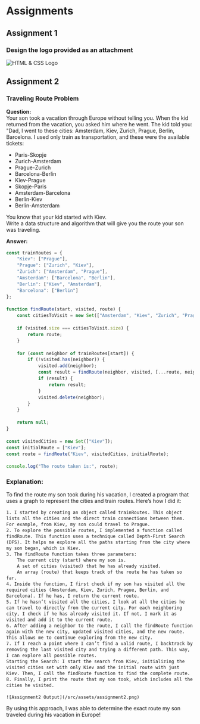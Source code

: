 # Assignments

## Assignment 1
### Design the logo provided as an attachment

![HTML & CSS Logo](/SimplyFI/src/assets/simplyfi.png)

## Assignment 2
### Traveling Route Problem

**Question:**  
Your son took a vacation through Europe without telling you. When the kid returned from the vacation, you asked him where he went. The kid told you: "Dad, I went to these cities: Amsterdam, Kiev, Zurich, Prague, Berlin, Barcelona. I used only train as transportation, and these were the available tickets:
- Paris-Skopje
- Zurich-Amsterdam
- Prague-Zurich
- Barcelona-Berlin
- Kiev-Prague
- Skopje-Paris
- Amsterdam-Barcelona
- Berlin-Kiev
- Berlin-Amsterdam

You know that your kid started with Kiev.  
Write a data structure and algorithm that will give you the route your son was traveling.

**Answer:**

```javascript
const trainRoutes = {
    "Kiev": ["Prague"],
    "Prague": ["Zurich", "Kiev"],
    "Zurich": ["Amsterdam", "Prague"],
    "Amsterdam": ["Barcelona", "Berlin"],
    "Berlin": ["Kiev", "Amsterdam"],
    "Barcelona": ["Berlin"]
};

function findRoute(start, visited, route) {
    const citiesToVisit = new Set(["Amsterdam", "Kiev", "Zurich", "Prague", "Berlin", "Barcelona"]);
    
    if (visited.size === citiesToVisit.size) {
        return route;
    }

    for (const neighbor of trainRoutes[start]) {
        if (!visited.has(neighbor)) {
            visited.add(neighbor);
            const result = findRoute(neighbor, visited, [...route, neighbor]);
            if (result) {
                return result;
            }
            visited.delete(neighbor);
        }
    }

    return null;
}

const visitedCities = new Set(["Kiev"]);
const initialRoute = ["Kiev"];
const route = findRoute("Kiev", visitedCities, initialRoute);

console.log("The route taken is:", route);

```
### Explanation:

To find the route my son took during his vacation, I created a program that uses a graph to represent the cities and train routes. Here’s how I did it:

    1. I started by creating an object called trainRoutes. This object lists all the cities and the direct train connections between them. For example, from Kiev, my son could travel to Prague.
    2. To explore the possible routes, I implemented a function called findRoute. This function uses a technique called Depth-First Search (DFS). It helps me explore all the paths starting from the city where my son began, which is Kiev.
    3. The findRoute function takes three parameters:
        The current city (start) where my son is.
        A set of cities (visited) that he has already visited.
        An array (route) that keeps track of the route he has taken so far.
    4. Inside the function, I first check if my son has visited all the required cities (Amsterdam, Kiev, Zurich, Prague, Berlin, and Barcelona). If he has, I return the current route.
    5. If he hasn’t visited all the cities, I look at all the cities he can travel to directly from the current city. For each neighboring city, I check if he has already visited it. If not, I mark it as visited and add it to the current route.
    6. After adding a neighbor to the route, I call the findRoute function again with the new city, updated visited cities, and the new route. This allows me to continue exploring from the new city.
    7. If I reach a point where I can’t find a valid route, I backtrack by removing the last visited city and trying a different path. This way, I can explore all possible routes.
    Starting the Search: I start the search from Kiev, initializing the visited cities set with only Kiev and the initial route with just Kiev. Then, I call the findRoute function to find the complete route.
    8. Finally, I print the route that my son took, which includes all the cities he visited.

    ![Assignment2 Output](/src/assets/assignment2.png)

By using this approach, I was able to determine the exact route my son traveled during his vacation in Europe!
